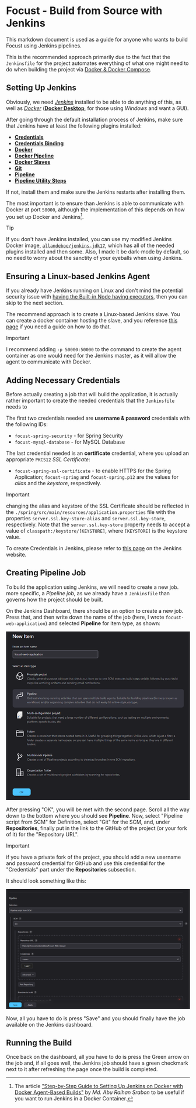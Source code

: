 # Focust - Build from Source with Jenkins
This markdown document is used as a guide for anyone who wants to build Focust using Jenkins pipelines. 

This is the recommended approach primarily due to the fact that the `Jenkinsfile` for the project automates everything of what one might need to do when building the project via [Docker & Docker Compose](./BUILD_USING_DOCKER.md). 

## Setting Up Jenkins
Obviously, we need [*Jenkins*](https://www.jenkins.io/) installed to be able to do anything of this, as well as [*Docker*](https://www.docker.com/) ([**Docker Desktop**](https://www.docker.com/products/docker-desktop/), for those using *Windows* and want a GUI).

After going through the default installation process of Jenkins, make sure that Jenkins have at least the following plugins installed:

* [**Credentials**](https://plugins.jenkins.io/credentials/)
* [**Credentials Binding**](https://plugins.jenkins.io/credentials-binding/)
* [**Docker**](https://plugins.jenkins.io/docker-plugin/)
* [**Docker Pipeline**](https://plugins.jenkins.io/docker-workflow/)
* [**Docker Slaves**](https://plugins.jenkins.io/docker-slaves/)
* [**Git**](https://plugins.jenkins.io/git/)
* [**Pipeline**](https://plugins.jenkins.io/workflow-aggregator/)
* [**Pipeline Utility Steps**](https://plugins.jenkins.io/pipeline-utility-steps/)

If not, install them and make sure the Jenkins restarts after installing them.

The most important is to ensure than Jenkins is able to communicate with Docker at port `50000`, although the implementation of this depends on how you set up Docker and Jenkins[^1].

[^1]: The article ["Step-by-Step Guide to Setting Up Jenkins on Docker with Docker Agent-Based Builds"](https://dev.to/msrabon/step-by-step-guide-to-setting-up-jenkins-on-docker-with-docker-agent-based-builds-43j5) by *Md. Abu Raihan Srabon* to be useful if you want to run Jenkins in a Docker Container.


> [!TIP]
> If you don't have Jenkins installed, you can use my modified Jenkins Docker image, [`allandeboe/jenkins-jdk17`](https://github.com/allandeboe/jenkins-jdk17), which has all of the needed plugins installed and then some. Also, I made it be dark-mode by default, so no need to worry about the sanctity of your eyeballs when using Jenkins.

## Ensuring a Linux-based Jenkins Agent
If you already have Jenkins running on Linux and don't mind the potential security issue with [having the Built-in Node having executors](https://www.jenkins.io/doc/book/managing/nodes/), then you can skip to the next section.

The recommend approach is to create a Linux-based Jenkins slave. You can create a docker container hosting the slave, and you reference [this page](https://www.jenkins.io/doc/book/using/using-agents/#creating-your-docker-agent) if you need a guide on how to do that. 

> [!IMPORTANT]
> I recommend adding `-p 50000:50000` to the command to create the agent container as one would need for the Jenkins master, as it will allow the agent to communicate with Docker. 

## Adding Necessary Credentials
Before actually creating a job that will build the application, it is actually rather important to create the needed credentials that the `Jenkinsfile` needs to 

The first two credentials needed are **username & password** credentials with the following IDs:

* `focust-spring-security` - for Spring Security
* `focust-mysql-database` - for MySQL Database

The last credential needed is an **certificate** credential, where you upload an appropriate `PKCS12` *SSL Certificate*:

* `focust-spring-ssl-certificate` - to enable HTTPS for the Spring Application; `focust-spring` and `focust-spring.p12` are the values for *alias* and the *keystore*, respectively.

> [!IMPORTANT]
> changing the alias and keystore of the SSL Certificate should be reflected in the `./spring/src/main/resources/application.properties` file with the properties `server.ssl.key-store-alias` and `server.ssl.key-store`, respectively. Note that the `server.ssl.key-store` property needs to accept a value of `classpath:/keystore/[KEYSTORE]`, where `[KEYSTORE]` is the keystore value.

To create Credentials in Jenkins, please refer to [this page](https://www.jenkins.io/doc/book/using/using-credentials/) on the Jenkins website.

## Creating Pipeline Job
To build the application using Jenkins, we will need to create a new job. more specific, a *Pipeline job*, as we already have a `Jenkinsfile` than governs how the project should be built.

On the Jenkins Dashboard, there should be an option to create a new job. Press that, and then write down the name of the job (here, I wrote `focust-web-application`) and selected **Pipeline** for item type, as shown:

![A Screenshot of what you will see on the page when creating a new Jenkins job, with the name of the project being "focust-web-application" and the "Pipeline" item (job) type being selected.](../images/jenkins-creating-new-job-part-1.png)

After pressing "OK", you will be met with the second page. Scroll all the way down to the bottom where you should see **Pipeline**. Now, select "Pipeline script from SCM" for Definition, select "Git" for the SCM, and, under **Repositories**, finally put in the link to the GitHub of the project (or your fork of it) for the "Repository URL".

> [!IMPORTANT]
> if you have a private fork of the project, you should add a new username and password credential for GitHub and use this credential for the "Credentials" part under the **Repositories** subsection.

It should look something like this:

![A Screenshot of what you will see after pressing "OK" for the previous sub-step, primarily the "Pipeline" section, where the "Pipeline script from SCM" is selected for "Definition", "Git" selected for "SCM", and "https://github.com/allandeboe/Focust-Web-App.git" for the "Repository URL".](../images/jenkins-creating-new-job-part-2.png)

Now, all you have to do is press "Save" and you should finally have the job available on the Jenkins dashboard.

## Running the Build
Once back on the dashboard, all you have to do is press the Green arrow on the job and, if all goes well, the Jenkins job should have a green checkmark next to it after refreshing the page once the build is completed.